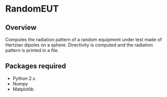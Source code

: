 RandomEUT
=========

Overview
--------
Computes the radiation pattern of a random equipment under test made of Hertzian dipoles on a sphere.
Directivity is computed and the radiation pattern is printed in a file.


Packages required
-----------------
* Python 2.x
* Numpy
* Matplotlib
